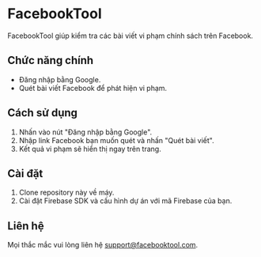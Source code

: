 # FacebookTool

FacebookTool giúp kiểm tra các bài viết vi phạm chính sách trên Facebook.

## Chức năng chính
- Đăng nhập bằng Google.
- Quét bài viết Facebook để phát hiện vi phạm.

## Cách sử dụng
1. Nhấn vào nút "Đăng nhập bằng Google".
2. Nhập link Facebook bạn muốn quét và nhấn "Quét bài viết".
3. Kết quả vi phạm sẽ hiển thị ngay trên trang.

## Cài đặt
1. Clone repository này về máy.
2. Cài đặt Firebase SDK và cấu hình dự án với mã Firebase của bạn.

## Liên hệ
Mọi thắc mắc vui lòng liên hệ support@facebooktool.com.
